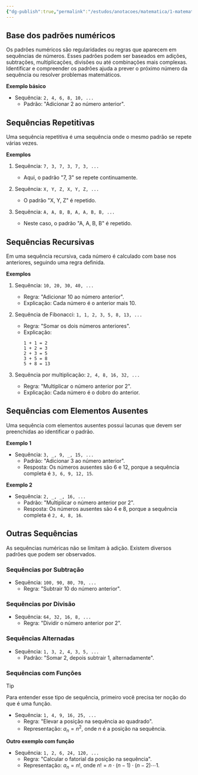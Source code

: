 ```yaml
---
{"dg-publish":true,"permalink":"/estudos/anotacoes/matematica/1-matematica-fundamental/3-algebra/3-1-sequencias-numericas/","updated":"2025-03-08T18:09:44.503-03:00"}
---
```


## Base dos padrões numéricos

Os padrões numéricos são regularidades ou regras que aparecem em sequências de números. Esses padrões podem ser baseados em adições, subtrações, multiplicações, divisões ou até combinações mais complexas. Identificar e compreender os padrões ajuda a prever o próximo número da sequência ou resolver problemas matemáticos.

**Exemplo básico**

- Sequência: `2, 4, 6, 8, 10, ...`
	- Padrão: "Adicionar 2 ao número anterior".

## Sequências Repetitivas

Uma sequência repetitiva é uma sequência onde o mesmo padrão se repete várias vezes.

**Exemplos**

1. Sequência: `7, 3, 7, 3, 7, 3, ...`
	- Aqui, o padrão "7, 3" se repete continuamente.

2. Sequência: `X, Y, Z, X, Y, Z, ...`
	- O padrão "X, Y, Z" é repetido.

3. Sequência: `A, A, B, B, A, A, B, B, ...`
	- Neste caso, o padrão "A, A, B, B" é repetido.

## Sequências Recursivas

Em uma sequência recursiva, cada número é calculado com base nos anteriores, seguindo uma regra definida.

**Exemplos**

1. Sequência: `10, 20, 30, 40, ...`
	- Regra: "Adicionar 10 ao número anterior".
	- Explicação: Cada número é o anterior mais 10.

2. Sequência de Fibonacci: `1, 1, 2, 3, 5, 8, 13, ...`
	- Regra: "Somar os dois números anteriores".
	- Explicação:
		```
		1 + 1 = 2
		1 + 2 = 3
		2 + 3 = 5
		3 + 5 = 8
		5 + 8 = 13
		```

3. Sequência por multiplicação: `2, 4, 8, 16, 32, ...`
	- Regra: "Multiplicar o número anterior por 2".
	- Explicação: Cada número é o dobro do anterior.

## Sequências com Elementos Ausentes

Uma sequência com elementos ausentes possui lacunas que devem ser preenchidas ao identificar o padrão.

**Exemplo 1**

- Sequência: `3, _, 9, _, 15, ...`
	- Padrão: "Adicionar 3 ao número anterior".
	- Resposta: Os números ausentes são 6 e 12, porque a sequência completa é `3, 6, 9, 12, 15`.

**Exemplo 2**

- Sequência: `2, _, _, 16, ...`
	- Padrão: "Multiplicar o número anterior por 2".
	- Resposta: Os números ausentes são 4 e 8, porque a sequência completa é `2, 4, 8, 16`.

## Outras Sequências

As sequências numéricas não se limitam à adição. Existem diversos padrões que podem ser observados.

### Sequências por Subtração

- Sequência: `100, 90, 80, 70, ...`
	- Regra: "Subtrair 10 do número anterior".

### Sequências por Divisão

- Sequência: `64, 32, 16, 8, ...`
	- Regra: "Dividir o número anterior por 2".

### Sequências Alternadas

- Sequência: `1, 3, 2, 4, 3, 5, ...`
	- Padrão: "Somar 2, depois subtrair 1, alternadamente".

### Sequências com Funções

> [!tip]
> Para entender esse tipo de sequência, primeiro você precisa ter noção do que é uma função.

- Sequência: `1, 4, 9, 16, 25, ...`
	- Regra: "Elevar a posição na sequência ao quadrado".
	- Representação: $a_n = n^2$, onde $n$ é a posição na sequência.

**Outro exemplo com função**

- Sequência: `1, 2, 6, 24, 120, ...`
	- Regra: "Calcular o fatorial da posição na sequência".
	- Representação: $a_n = n!$, onde $n! = n \cdot (n-1) \cdot (n-2) \cdots 1$.

